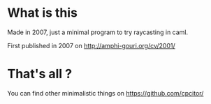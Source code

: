 # What is this

Made in 2007, just a minimal program to try raycasting in caml.

First published in 2007 on http://amphi-gouri.org/cv/2001/

# That's all ?

You can find other minimalistic things on https://github.com/cpcitor/
